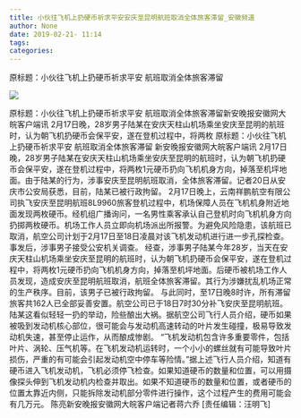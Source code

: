 ```yaml
---
title: 小伙往飞机上扔硬币祈求平安安庆至昆明航班取消全体旅客滞留_安徽频道
author: None
date: 2019-02-21- 11:14
tags: 
categories: 
---
```

原标题：小伙往飞机上扔硬币祈求平安 航班取消全体旅客滞留
<!-- more -->
                
<img align="center" border="0" src="http://p2.ifengimg.com/a/2016/0810/204c433878d5cf9size1_w16_h16.png" />
                
            
原标题：小伙往飞机上扔硬币祈求平安 航班取消全体旅客滞留新安晚报安徽网大皖客户端讯 2月17日晚，28岁男子陆某在安庆天柱山机场乘坐安庆至昆明的航班时，认为朝飞机扔硬币会保平安，遂在登机过程中，将两枚
原标题：小伙往飞机上扔硬币祈求平安 航班取消全体旅客滞留
新安晚报安徽网大皖客户端讯 2月17日晚，28岁男子陆某在安庆天柱山机场乘坐安庆至昆明的航班时，认为朝飞机扔硬币会保平安，遂在登机过程中，将两枚1元硬币扔向飞机机身方向，掉落至机坪地面。由于陆某的行为，涉事安庆至昆明航班取消，全体旅客滞留。记者20日从安庆市公安局获悉，目前，陆某已被行政拘留。
2月17日晚上，云南祥鹏航空有限公司执飞安庆至昆明航班8L9960旅客登机过程中，机场保障人员在飞机机身附近地面发现两枚硬币。经机组广播询问，一名男性乘客承认自己登机时向飞机机身方向扔掷两枚硬币。机场工作人员立即向机场派出所报警。为避免风险隐患，该航班已取消，航空公司计划于2月17日至18日凌晨对该飞机发动机进行进一步孔探检查。事发后，涉事男子接受公安机关调查。
经查，涉事男子陆某今年28岁，当天在安庆天柱山机场乘坐安庆至昆明的航班时，认为朝飞机扔硬币会保平安，遂在登机过程中，将两枚1元硬币扔向飞机机身方向，掉落至机坪地面。后硬币被机场工作人员发现，造成安庆至昆明航班取消，航班全体旅客滞留。其行为涉嫌扰乱机场正常的生产秩序。目前，该男子已被行政拘留。
与此同时，至17日晚8时许，所有滞留旅客共162人已全部妥善安置。航空公司已于18日7时30分补飞安庆至昆明航班。
陆某这看似轻轻一扔的举动，险些酿出大祸。据航空公司飞行人员介绍，硬币如果被吸到发动机核心部位，很可能会与发动机高速转动的叶片发生碰撞，极易导致发动机失速，甚至停止运作，从而酿成惨剧。
“飞机发动机包含许多重要零件，包括叶片、涡轮、压气机等。在飞机发动机运转时，一个小小的螺丝就有可能导致叶片损伤，严重的有可能会引起发动机空中停车等险情。”据上述飞行人员介绍，知道有硬币进入飞机发动机，飞机必须停飞检查。如果知道硬币的数量和位置，可以用摄像探头伸到飞机发动机内检查并取出。如果不知道硬币的数量和位置，或者硬币的位置太靠近内侧，只能拆除发动机部分零件进行操作，这个过程产生的费用可能会有几万元。
陈亮新安晚报安徽网大皖客户端记者蒋六乔
[责任编辑：汪明飞]
            
